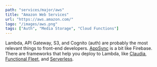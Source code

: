 ```yaml
---
path: "services/major/aws"
title: "Amazon Web Services"
url: "https://aws.amazon.com/"
logo: "/images/aws.png"
tags: ["Auth", "Media Storage", "Cloud Functions"]
---
```


Lambda, API
Gateway, S3, and Cognito (auth) are probably the most relevant things to
front-end developers.
<a href="https://hackernoon.com/aws-appsync-up-and-running-560a42d96ba7">AppSync</a> is a bit like Firebase. There are frameworks that help you deploy to Lambda, like <a href="https://claudiajs.com/">Claudia</a>,
<a href="https://ffleet.io/">Functional Fleet</a>, and <a href="https://serverless.com/">Serverless</a>.

